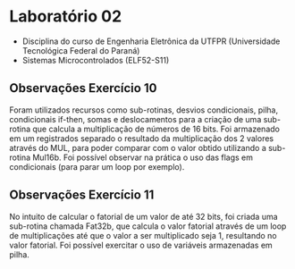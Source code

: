 # Laboratório 02

- Disciplina do curso de Engenharia Eletrônica da UTFPR (Universidade Tecnológica Federal do Paraná)
- Sistemas Microcontrolados (ELF52-S11)

## Observações Exercício 10

Foram utilizados recursos como sub-rotinas, desvios condicionais, pilha, condicionais if-then, somas e deslocamentos para a criação de uma sub-rotina que calcula a multiplicação de números de 16 bits. Foi armazenado em um registrados separado o resultado da multiplicação dos 2 valores através do MUL, para poder comparar com o valor obtido utilizando a sub-rotina Mul16b. Foi possível observar na prática o uso das flags em condicionais (para parar um loop por exemplo).

## Observações Exercício 11

No intuito de calcular o fatorial de um valor de até 32 bits, foi criada uma sub-rotina chamada Fat32b, que calcula o valor fatorial através de um loop de multiplicações até que o valor a ser multiplicado seja 1, resultando no valor fatorial. Foi possível exercitar o uso de variáveis armazenadas em pilha.